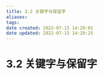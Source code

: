 ```yaml
---
title: 3.2 关键字与保留字
aliases: 
tags: 
date created: 2022-07-15 14:29:01
date updated: 2022-07-15 14:29:25
---
```


# 3.2 关键字与保留字


